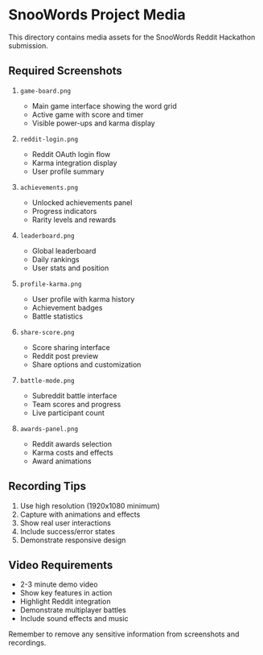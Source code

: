 # SnooWords Project Media

This directory contains media assets for the SnooWords Reddit Hackathon submission.

## Required Screenshots

1. `game-board.png`
   - Main game interface showing the word grid
   - Active game with score and timer
   - Visible power-ups and karma display

2. `reddit-login.png`
   - Reddit OAuth login flow
   - Karma integration display
   - User profile summary

3. `achievements.png`
   - Unlocked achievements panel
   - Progress indicators
   - Rarity levels and rewards

4. `leaderboard.png`
   - Global leaderboard
   - Daily rankings
   - User stats and position

5. `profile-karma.png`
   - User profile with karma history
   - Achievement badges
   - Battle statistics

6. `share-score.png`
   - Score sharing interface
   - Reddit post preview
   - Share options and customization

7. `battle-mode.png`
   - Subreddit battle interface
   - Team scores and progress
   - Live participant count

8. `awards-panel.png`
   - Reddit awards selection
   - Karma costs and effects
   - Award animations

## Recording Tips

1. Use high resolution (1920x1080 minimum)
2. Capture with animations and effects
3. Show real user interactions
4. Include success/error states
5. Demonstrate responsive design

## Video Requirements

- 2-3 minute demo video
- Show key features in action
- Highlight Reddit integration
- Demonstrate multiplayer battles
- Include sound effects and music

Remember to remove any sensitive information from screenshots and recordings.
